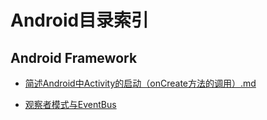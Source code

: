# Android目录索引

## Android Framework

* [简述Android中Activity的启动（onCreate方法的调用）.md](简述Android中Activity的启动（onCreate方法的调用）.md)

* [观察者模式与EventBus](观察者模式与EventBus.md)